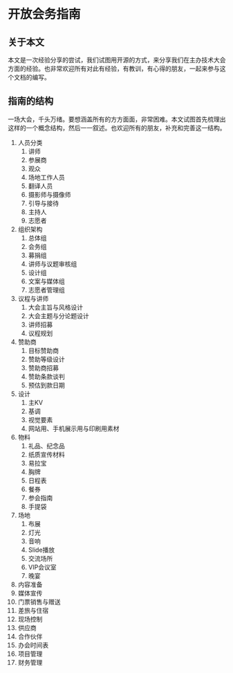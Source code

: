 # 开放会务指南

## 关于本文

本文是一次经验分享的尝试，我们试图用开源的方式，来分享我们在主办技术大会方面的经验。也非常欢迎所有对此有经验，有教训，有心得的朋友，一起来参与这个文档的编写。

## 指南的结构

一场大会，千头万绪。要想涵盖所有的方方面面，非常困难。本文试图首先梳理出这样的一个概念结构，然后一一叙述。也欢迎所有的朋友，补充和完善这一结构。

1. 人员分类
    1. 讲师
    1. 参展商
    1. 观众
    1. 场地工作人员
    1. 翻译人员
    1. 摄影师与摄像师
    1. 引导与接待
    1. 主持人
    1. 志愿者
1. 组织架构
    1. 总体组
    1. 会务组
    1. 募捐组
    1. 讲师与议题审核组
    1. 设计组
    1. 文案与媒体组
    1. 志愿者管理组
1. 议程与讲师
    1. 大会主旨与风格设计
    1. 大会主题与分论题设计
    1. 讲师招募
    1. 议程规划
1. 赞助商
    1. 目标赞助商
    1. 赞助等级设计
    1. 赞助商招募
    1. 赞助条款谈判
    1. 预估到款日期
1. 设计
    1. 主KV
    1. 基调
    1. 视觉要素
    1. 网站用、手机展示用与印刷用素材
1. 物料
    1. 礼品、纪念品
    1. 纸质宣传材料
    1. 易拉宝
    1. 胸牌
    1. 日程表
    1. 餐券
    1. 参会指南
    1. 手提袋
1. 场地
    1. 布展
    1. 灯光
    1. 音响
    1. Slide播放
    1. 交流场所
    1. VIP会议室
    1. 晚宴
1. 内容准备
1. 媒体宣传
1. 门票销售与赠送
1. 差旅与住宿
1. 现场控制
1. 供应商
1. 合作伙伴
1. 办会时间表
1. 项目管理
1. 财务管理